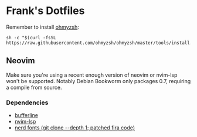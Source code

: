 # Frank's Dotfiles

Remember to install [ohmyzsh](https://github.com/ohmyzsh/ohmyzsh):

```
sh -c "$(curl -fsSL https://raw.githubusercontent.com/ohmyzsh/ohmyzsh/master/tools/install.sh)"
```

## Neovim

Make sure you're using a recent enough version of neovim or nvim-lsp won't be supported. Notably Debian Bookworm only packages 0.7, requiring a compile from source.

### Dependencies

- [bufferline](https://github.com/akinsho/bufferline.nvim) 
- [nvim-lsp](https://github.com/neovim/nvim-lspconfig)
- [nerd fonts (git clone --depth 1; patched fira code)](https://github.com/ryanoasis/nerd-fonts)
